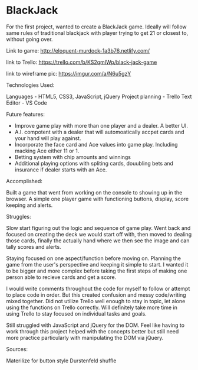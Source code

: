 # BlackJack


For the first project, wanted to create a BlackJack game.  Ideally will follow same rules of traditional blackjack with player trying to get 21 or closest to, without going over. 


Link to game: http://eloquent-murdock-1a3b76.netlify.com/

link to Trello:
https://trello.com/b/KS2qmIWp/black-jack-game

link to wireframe pic:
https://imgur.com/a/N6u5gzY


Technologies Used:

Languages - HTML5, CSS3, JavaScript, jQuery
Project planning - Trello
Text Editor - VS Code



Future features:
- Improve game play with more than one player and a dealer. A better UI.
- A.I. compotent with a dealer that will automoatically accpet cards and your hand will play against.
- Incorporate the face card and Ace values into game play. Including macking Ace either 11 or 1.
- Betting system with chip amounts and winnings 
- Additional playing options with spliting cards, douubling bets and insurance if dealer starts with an Ace.



Accomplished:

Built a game that went from working on the console to showing up in the browser.  A simple one player game with functioning buttons, display, score keeping and alerts.



Struggles:

Slow start figuring out the logic and sequence of game play. Went back and focused on creating the deck we would start off with, then moved to dealing those cards, finally the actually hand where we then see the image and can tally scores and alerts.

Staying focused on one aspect/function before moving on.  Planning the game from the user's perspective and keeping it simple to start.  I wanted it to be bigger and more complex before taking the first steps of making one person able to recieve cards and get a score.

I would write comments throughout the code for myself to follow or attempt to place code in order.  But this created confusion and messy code/writing mixed together.  Did not utilize Trello well enough to stay in topic, let alone using the functions on Trello correctly.  Will definitely take more time in using Trello to stay focused on individual tasks and goals.

Still struggled with JavaScript and jQuery for the DOM.  Feel like having to work through this project helped with the concepts better but still need more practice particularly with manipulating the DOM via jQuery.



Sources:

Materilize for button style
Durstenfeld shuffle

